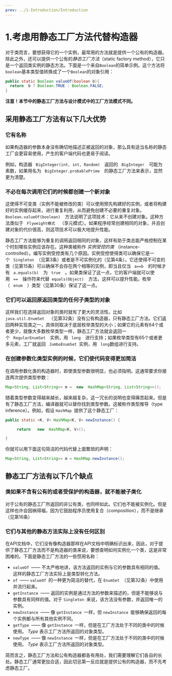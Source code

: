 ```yaml
---
prev: ../1-Introduction/Introduction
---
```


# 1.考虑用静态工厂方法代替构造器

对于类而言，要想获得它的一个实例，最常用的方法就是提供一个公有的构造器。除此之外，还可以提供一个公有的*静态工厂方法*（static factory method），它只是一个返回类实例的静态方法。下面是一个来自`Boolean`的简单示例。这个方法将`boolean`基本类型值转换成了一个`Boolean`的对象引用：

```java
public static Boolean valueOf(boolean b){
  return  b ? Boolean.TRUE : Boolean.FALSE;
}
```

**注意！本节中的静态工厂方法与设计模式中的工厂方法模式不同。**

## 采用静态工厂方法有以下几大优势

### 它有名称

如果构造器的参数本身没有确切地描述正被返回的对象，那么具有适当名称的静态工厂会更容易使用，产生的客户端代码也更易于阅读。

例如，构造器 ` BigInteger(int, int, Random)  `返回的 ` BigInteger  `可能为素数，如果用名为 ` BigInteger.probablePrime  `的静态工厂方法来表示，显然更为清楚。

### 不必在每次调用它们的时候都创建一个新对象

这使得不可变类（实例不能被修改的类）可以使用预先构建好的实例，或者将构建好的实例缓存起来，进行重复利用，从而避免创建不必要的重复对象。`Boolean.valueOf(boolean)  `方法说明了这项技术：它从来不创建对象。这种方法类似于 ` Flyweight模式  `（享元模式）。如果程序经常创建相同的对象，并且创建对象的代价很高，则这项技术可以极大地提升性能。

静态工厂方法能够为重复的调用返回相同的对象，这样有助于类总能严格控制在某个时刻哪些实例应该存在。这种类被称作 *实例受控的类* （instance-controlled）。编写实例受控类有几个原因。实例受控使得类可以确保它是一个 ` Singleton `（见第3条）或者是不可实例化的（见第4条）。它还使得不可变的类（见第15条）可以确保不会存在两个相等的实例，即当且仅当 ` a==b  `的时候才有 ` a.equals(b)  `为 ` true  `。如果类保证了这一点，它的客户端就可以使用 ` ==  `操作符来代替` equals(Object)  `方法，这样可以提升性能。枚举（ ` enum  `）类型（见第30条）保证了这一点。

### 它们可以返回原返回类型的任何子类型的对象

这样我们在选择返回对象的类时就有了更大的灵活性。比如`java.util.EnumSet  `（见第32条）没有公有构造器，只有静态工厂方法。它们返回两种实现类之一，具体则取决于底层枚举类型的大小；如果它的元素有64个或者更少，就像大多数枚举类型一样，静态工厂方法就会返回一个 ` RegularEnumSet  `实例，用 ` long  `进行支持；如果枚举类型有65个或者更多元素，工厂就返回 ` JumboEnumSet `实例，用 ` long`数组进行支持。

### 在创建参数化类型实例的时候，它们使代码变得更加简洁

在调用参数化类的构造器时，即使类型参数很明显，也必须指明。这通常要求你接连两次提供类型参数：

```java
Map<String, List<String>> m =  new  HashMap<String, List<String>>();
```

随着类型参数变得越来越长，越来越复杂，这一冗长的说明也变得痛苦起来。但是有了静态工厂方法，编译器就可以替你找到类型参数。这被称作类型推导（type inference）。例如，假设 ` HashMap  `提供了这个静态工厂：

```java
public static <K, V> HashMap<K, V> newInstance() {

     return   new  HashMap<K, V>();

}
```

你就可以用下面这句简洁的代码代替上面繁琐的声明：

```java
Map<String, List<String>> m = HashMap.newInstance();
```

## 静态工厂方法有以下几个缺点

### 类如果不含有公有的或者受保护的构造器，就不能被子类化

对于公有的静态工厂所返回的非公有类，也同样如此。它们也不能被实例化。但是这样也许会因祸得福，因为它鼓励程序员使用复合（composition），而不是继承（见第16条）

### 它们与其他的静态方法实际上没有任何区别

在API文档中，它们没有像构造器那样在API文档中明确标识出来，因此，对于提供了静态工厂方法而不是构造器的类来说，要想查明如何实例化一个类，这是非常困难的。下面是静态工厂方法的一些惯用名称：

- ` valueOf  `—— 不太严格地讲，该方法返回的实例与它的参数具有相同的值。这样的静态工厂方法实际上是类型转化方法。
- ` of  `—— ` valueOf  `的一种更为简洁的替代，在 ` EnumSet  `（见第32条）中使用并流行起来。
- ` getInstance  `—— 返回的实例是通过方法的参数来描述的，但是不能够说与参数具有同样的值。对于 ` Singleton  `来说，该方法没有参数，并返回唯一的实例。
- ` newInstance  `—— 像 ` getInstance  `一样，但 ` newInstance  `能够确保返回的每个实例都与所有其他实例不同。
- ` getType  `—— 像 ` getInstance  `一样，但是在工厂方法处于不同的类中的时候使用。 *Type* 表示工厂方法所返回的对象类型。
- ` newType  `—— 像 ` newInstance  `一样，但是在工厂方法处于不同的类中的时候使用。 *Type* 表示工厂方法所返回的对象类型。

简而言之，静态工厂方法和公有构造器都各有用处，我们需要理解它们各自的长处。静态工厂通常更加合适，因此切忌第一反应就是提供公有的构造器，而不先考虑静态工厂。